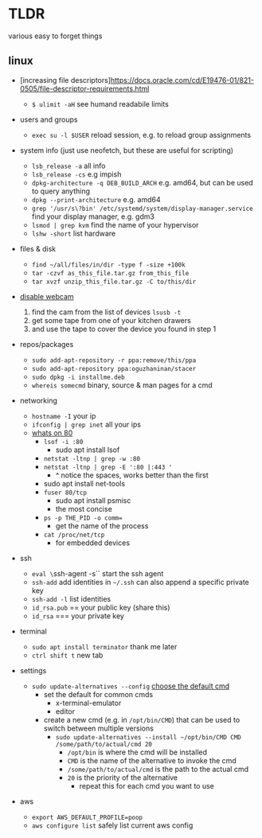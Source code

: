 # TLDR

various easy to forget things

## linux

- [increasing file descriptors]<https://docs.oracle.com/cd/E19476-01/821-0505/file-descriptor-requirements.html>
  - `$ ulimit -aH` see humand readabile limits

- users and groups
  - `exec su -l $USER` reload session, e.g. to reload group assignments

- system info (just use neofetch, but these are useful for scripting)
  - `lsb_release -a` all info
  - `lsb_release -cs` e.g impish
  - `dpkg-architecture -q DEB_BUILD_ARCH` e.g. amd64, but can be used to query anything
  - `dpkg --print-architecture` e.g. amd64
  - `grep '/usr/s\?bin' /etc/systemd/system/display-manager.service` find your display manager, e.g. gdm3
  - `lsmod | grep kvm` find the name of your hypervisor
  - `lshw -short` list hardware

- files & disk
  - `find ~/all/files/in/dir -type f -size +100k`
  - `tar -czvf as_this_file.tar.gz from_this_file`
  - `tar xvzf unzip_this_file.tar.gz -C to/this/dir`

- [disable webcam](https://askubuntu.com/questions/166809/how-can-i-disable-my-webcam)
  1. find the cam from the list of devices `lsusb -t`
  2. get some tape from one of your kitchen drawers
  3. and use the tape to cover the device you found in step 1

- repos/packages
  - `sudo add-apt-repository -r ppa:remove/this/ppa`
  - `sudo add-apt-repository ppa:oguzhaninan/stacer`
  - `sudo dpkg -i installme.deb`
  - `whereis somecmd` binary, source & man pages for a cmd

- networking
  - `hostname -I` your ip
  - `ifconfig | grep inet` all your ips
  - [whats on 80](https://www.tecmint.com/find-out-which-process-listening-on-a-particular-port/)
    - `lsof -i :80`
      - sudo apt install lsof
    - `netstat -ltnp | grep -w :80`
    - `netstat -ltnp | grep -E ':80 |:443 '`
      - ^ notice the spaces, works better than the first
    - sudo apt install net-tools
    - `fuser 80/tcp`
      - sudo apt install psmisc
      - the most concise
    - `ps -p THE_PID -o comm=`
      - get the name of the process
    - `cat /proc/net/tcp`
      - for embedded devices

- ssh
  - `eval \`ssh-agent -s\`` start the ssh agent
  - `ssh-add` add identities in `~/.ssh` can also append a specific private key
  - `ssh-add -l` list identities
  - `id_rsa.pub` == your public key (share this)
  - `id_rsa` === your private key

- terminal
  - `sudo apt install terminator` thank me later
  - `ctrl shift t` new tab

- settings
  - `sudo update-alternatives --config` [choose the default cmd](https://linuxhint.com/update_alternatives_ubuntu/)
    - set the default for common cmds
      - x-terminal-emulator
      - editor
    - create a new cmd (e.g. in `/opt/bin/CMD`) that can be used to switch between multiple versions
      - `sudo update-alternatives --install ~/opt/bin/CMD CMD /some/path/to/actual/cmd 20`
        - `/opt/bin` is where the cmd will be installed
        - `CMD` is the name of the alternative to invoke the cmd
        - `/some/path/to/actual/cmd` is the path to the actual cmd
        - `20` is the priority of the alternative
          - repeat this for each cmd you want to use

- aws
  - `export AWS_DEFAULT_PROFILE=poop`
  - `aws configure list` safely list current aws config
